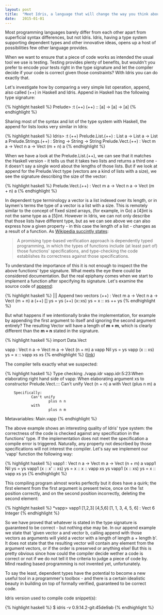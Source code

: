 ```yaml
---
layout: post
title:  "Meet Idris, a language that will change the way you think about programming"
date:   2015-01-01
---
```


Most programming languages barely differ from each other apart from superficial syntax differences, but not Idris. Idris, having a type system supporting dependent types and other innovative ideas, opens up a host of possibilities few other language provides.

When we want to ensure that a piece of code works as intended the usual tool we use is testing. Testing provides plenty of benefits, but wouldn't you prefer to encode your tests right in the type signature and let the compiler decide if your code is correct given those constraints? With Idris you can do exactly that.

Let's investigate how by comparing a very simple list operation, append, also called (++) in Haskell and Idris. Append in Haskell has the following type signature:

{% highlight haskell %}
Prelude> :t (++)
(++) :: [a] -> [a] -> [a]
{% endhighlight %}

Sharing most of the syntax and lot of the type system with Haskell, the append for lists looks very similar in Idris:

{% highlight haskell %}
Idris> :t (++)
Prelude.List.(++) : List a -> List a -> List a
Prelude.Strings.(++) : String -> String -> String
Prelude.Vect.(++) : Vect m a -> Vect n a -> Vect (m + n) a
{% endhighlight %}

When we have a look at the Prelude.List.(++), we can see that it matches the Haskell version - it tells us that it takes two lists and returns a third one - it doesn't say a single word about the lengths of those lists. But if we look at append for the Prelude.Vect type (vectors are a kind of lists with a size), we see the signature describing the size of the vector: 

{% highlight haskell %}
Prelude.Vect.(++) : Vect m a -> Vect n a -> Vect (m + n) a
{% endhighlight %}

In dependent type terminology a vector is a list indexed over its length, or in laymen's terms the type of a vector is a list with a size. This is remotely similar to the concept of fixed sized arrays, (for example, in Go) a [4]int is not the same type as a [5]int. However in Idris, we can not only describe that those lists have different type, but as we can see above we can also express how a given property - in this case the length of a list - changes as a result of a function. As <a href="http://en.wikipedia.org/wiki/Formal_verification">Wikipedia succintly states</a>:

> A promising type-based verification approach is dependently typed programming, in which the types of functions include (at least part of) those functions' specifications, and type-checking the code establishes its correctness against those specifications.

To understand the importance of this it is not enough to inspect the the above functions' type signature. What meets the eye there could be considered documentation. But the real epiphany comes when we start to implement a function after specifying its signature. Let's examine the source code of <a href="https://github.com/idris-lang/Idris-dev/blob/43127b17a765dbab2e7bcb6be2f6f2efc7a42386/libs/base/Data/VectType.idr#L181">append</a>:

{% highlight haskell %}
||| Append two vectors
(++) : Vect m a -> Vect n a -> Vect (m + n) a
(++) []      ys = ys
(++) (x::xs) ys = x :: xs ++ ys
{% endhighlight %}

But what happens if we intentionally brake the implementation, for example by appending the first argument to itself and ignoring the second argument entirely? The resulting Vector will have a length of <b>m + m</b>, which is clearly different than the <b>m + n</b> stated in the signature.

{% highlight haskell %}
import Data.Vect

vapp : Vect n a -> Vect m a -> Vect (n + m) a
vapp Nil       ys = ys
vapp (x :: xs) ys = x :: vapp xs xs
{% endhighlight %}
(<a href="https://github.com/idris-lang/Idris-dev/blob/43127b17a765dbab2e7bcb6be2f6f2efc7a42386/test/tutorial006/tutorial006a.idr">link</a>)

The compiler tells exactly what we suspected:

{% highlight haskell %}
Type checking ./vapp.idr
vapp.idr:5:23:When elaborating right hand side of vapp:
When elaborating argument xs to constructor Prelude.Vect.:::
        Can't unify
                Vect (n + n) a
        with
                Vect (plus n m) a
        
        Specifically:
                Can't unify
                        plus n n
                with
                        plus n m
Metavariables: Main.vapp
{% endhighlight %}

The above example shows an interesting quality of Idris' type system: the correctness of the code is checked against any specification in the functions' type. If the implementation does not meet the specification a compile error is triggered. Naturally, any property not described by those specifications will not interest the compiler. Let's say we implement our 'vapp' function the following way:

{% highlight haskell %}
vapp1 : Vect n a -> Vect m a -> Vect (n + m) a
vapp1 Nil               ys = ys
vapp1 (x :: x' :: xs)   ys = x :: x :: vapp xs ys
vapp1 (x :: xs)         ys = x :: vapp xs ys
{% endhighlight %}

This compiling program almost works perfectly but it does have a quirk; the first element from the first argument is present twice, once on the 1st position correctly, and on the second position incorrectly, deleting the second element:

{% highlight haskell %}
*vapp> vapp1 [1,2,3] [4,5,6]
[1, 1, 3, 4, 5, 6] : Vect 6 Integer
{% endhighlight %}

So we have proved that whatever is stated in the type signature is guaranteed to be correct - but nothing else may be. In our append example we state that 'given vector a and vector b, calling append with those vectors as arguments will yield a vector with a length of length a + length b'. It does not state that the resulting vector will contain any element from the argument vectors, or if the order is preserved or anything else! But this is pretty obvious since how could the compiler decide wether a code is correct or not if we do not tell it the criteria to judge a piece of code by. Mind reading based programming is not invented yet, unfortunately.

To say the least, dependent types have the potential to become a new useful tool in a programmer's toolbox - and there is a certain idealistic beauty in building on top of formally verified, guaranteed to be correct code.

Idris version used to compile code snippet(s):

{% highlight haskell %}
$ idris -v
0.9.14.2-git:45de9ab
{% endhighlight %}


